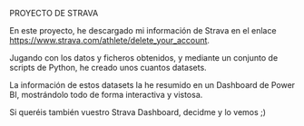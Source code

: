PROYECTO DE STRAVA

En este proyecto, he descargado mi información de Strava en el enlace https://www.strava.com/athlete/delete_your_account.

Jugando con los datos y ficheros obtenidos, y mediante un conjunto de scripts de Python, he creado unos cuantos datasets.

La información de estos datasets la he resumido en un Dashboard de Power BI, mostrándolo todo de forma interactiva y vistosa.

Si queréis también vuestro Strava Dashboard, decidme y lo vemos ;)
